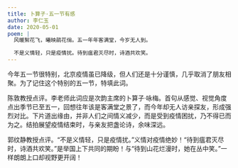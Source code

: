 ```yaml
---
title: 卜算子·五一节有感
author: 李仁玉
date: 2020-05-01
poem: |
  风暖絮花飞，曦映鹃花俏。五一年年客满堂，今岁无人到。

  不是义情轻，只是疫情扰。待到瘟君灭尽时，诗酒共欢笑。
---
```


今年五一节很特别，北京疫情虽已降级，但人们还是十分谨慎，几乎取消了朋友相聚。为了记住这个特别的五一节，特填此词。

陈敦教授点评。李老师此词应是次韵主席的卜算子·咏梅。首句从感觉、视觉角度点出季节已至五一，回想往年该是客满堂之景了，而今年却无人访亲探友，形成强烈对比。下片道出缘由，并非人们之间情义减少，而是受到疫情困扰，乃不得已而为之。结拍展望疫情结束时，与亲友把盏论诗，余味深远。

郭纹静教授点评。“不是义情轻，只是疫情扰。”义情对疫情绝妙！“待到瘟君灭尽时，诗酒共欢笑。”是举国上下共同的期盼！与“待到山花烂漫时，她在丛中笑。”一样朗朗上口却视野更开阔！
